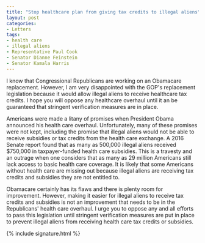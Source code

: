 ```yaml
---
title: "Stop healthcare plan from giving tax credits to illegal aliens"
layout: post
categories:
- Letters
tags:
- health care
- illegal aliens
- Representative Paul Cook
- Senator Dianne Feinstein
- Senator Kamala Harris
---
```


I know that Congressional Republicans are working on an Obamacare replacement. However, I am very disappointed with the GOP's replacement legislation because it would allow illegal aliens to receive healthcare tax credits. I hope you will oppose any healthcare overhaul until it an be guaranteed that stringent verification measures are in place.

Americans were made a litany of promises when President Obama announced his health care overhaul. Unfortunately, many of these promises were not kept, including the promise that illegal aliens would not be able to receive subsidies or tax credits from the health care exchange. A 2016 Senate report found that as many as 500,000 illegal aliens received $750,000 in taxpayer-funded health care subsidies. This is a travesty and an outrage when one considers that as many as 29 million Americans still lack access to basic health care coverage. It is likely that some Americans without health care are missing out because illegal aliens are receiving tax credits and subsidies they are not entitled to.

Obamacare certainly has its flaws and there is plenty room for improvement. However, making it easier for illegal aliens to receive tax credits and subsidies is not an improvement that needs to be in the Republicans' health care overhaul. I urge you to oppose any and all efforts to pass this legislation until stringent verification measures are put in place to prevent illegal aliens from receiving health care tax credits or subsidies.

{% include signature.html %}
